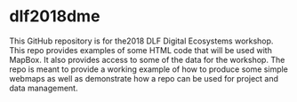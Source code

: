 # dlf2018dme

This GitHub repository is for the2018 DLF Digital Ecosystems workshop. This repo provides examples of some HTML code that will be used with MapBox. It also provides access to some of the data for the workshop. The repo is meant to provide a working example of how to produce some simple webmaps as well as demonstrate how a repo can be used for project and data management.
